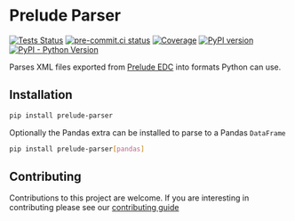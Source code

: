 # Prelude Parser

[![Tests Status](https://github.com/pbs-data-solutions/prelude-parser/workflows/Testing/badge.svg?branch=main&event=push)](https://github.com/pbs-data-solutions/prelude-parser/actions?query=workflow%3ATesting+branch%3Amain+event%3Apush)
[![pre-commit.ci status](https://results.pre-commit.ci/badge/github/pbs-data-solutions/prelude-parser/main.svg)](https://results.pre-commit.ci/latest/github/pbs-data-solutions/prelude-parser/main)
[![Coverage](https://codecov.io/github/pbs-data-solutions/prelude-parser/coverage.svg?branch=main)](https://codecov.io/gh/pbs-data-solutions/prelude-parser)
[![PyPI version](https://badge.fury.io/py/prelude-parser.svg)](https://badge.fury.io/py/prelude-parser)
[![PyPI - Python Version](https://img.shields.io/pypi/pyversions/prelude-parser?color=5cc141)](https://github.com/pbs-data-solutions/prelude-parser)

Parses XML files exported from [Prelude EDC](https://preludeedc.com/) into formats Python can use.

## Installation

```sh
pip install prelude-parser
```

Optionally the Pandas extra can be installed to parse to a Pandas `DataFrame`

```sh
pip install prelude-parser[pandas]
```

## Contributing

Contributions to this project are welcome. If you are interesting in contributing please see our [contributing guide](CONTRIBUTING.md)
